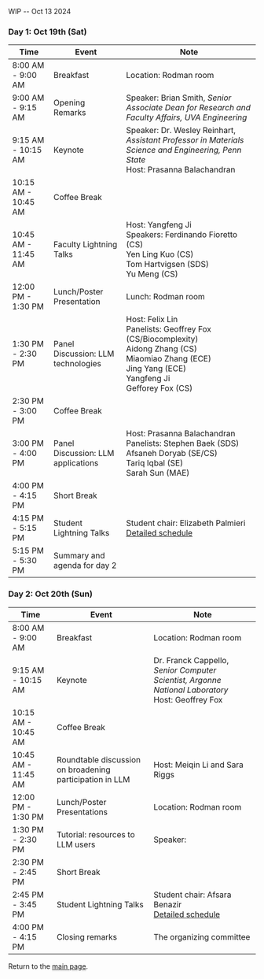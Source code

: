WIP -- Oct 13 2024


### Day 1: Oct 19th (Sat) 

| Time                | Event                              | Note                                                                                                                                               |
|---------------------|------------------------------------|----------------------------------------------------------------------------------------------------------------------------------------------------|
| 8:00 AM - 9:00 AM   | Breakfast                          | Location: Rodman room                                                                                                                              |
| 9:00 AM - 9:15 AM   | Opening Remarks                    | Speaker: Brian Smith, _Senior Associate Dean for Research and Faculty Affairs, UVA Engineering_                                                    |
| 9:15 AM - 10:15 AM  | Keynote                            | Speaker: Dr. Wesley Reinhart, _Assistant Professor in Materials Science and Engineering, Penn State_ <br>Host: Prasanna Balachandran               |
| 10:15 AM - 10:45 AM | Coffee Break                       |                                                                                                                                                    |
| 10:45 AM - 11:45 AM | Faculty Lightning Talks            | Host: Yangfeng Ji<br>Speakers: Ferdinando Fioretto (CS)<br>Yen Ling Kuo (CS)<br>Tom Hartvigsen (SDS)<br>Yu Meng (CS)                               |
| 12:00 PM - 1:30 PM  | Lunch/Poster Presentation          | Lunch: Rodman room                                                                                                                                 |
| 1:30 PM - 2:30 PM   | Panel Discussion: LLM technologies | Host: Felix Lin<br>Panelists: Geoffrey Fox (CS/Biocomplexity)<br> Aidong Zhang (CS)<br>Miaomiao Zhang (ECE)<br>Jing Yang (ECE)<br>Yangfeng Ji <br> Gefforey Fox (CS) |
| 2:30 PM - 3:00 PM   | Coffee Break                       |                                                                                                                                                    |
| 3:00 PM - 4:00 PM   | Panel Discussion: LLM applications | Host: Prasanna Balachandran<br>Panelists: Stephen Baek (SDS) <br>Afsaneh Doryab (SE/CS)<br>Tariq Iqbal (SE) <br>Sarah Sun (MAE)                    |
| 4:00 PM - 4:15 PM   | Short Break                        |                                                                                                                                                    |
| 4:15 PM - 5:15 PM   | Student Lightning Talks            | Student chair: Elizabeth Palmieri <br> [Detailed schedule](instructions.md)                                                                                                                |
| 5:15 PM - 5:30 PM   | Summary and agenda for day 2       |                                                                                                                                                    |

### Day 2: Oct 20th (Sun) 

| Time                     | Event                                                   | Note                                                                                                      |
|--------------------------|---------------------------------------------------------|-----------------------------------------------------------------------------------------------------------|
| 8:00 AM - 9:00 AM        | Breakfast                                               | Location: Rodman room                                                                                     |
| 9:15 AM - 10:15 AM       | Keynote                                                 | Dr. Franck Cappello, _Senior Computer Scientist, Argonne National Laboratory_<br>Host: Geoffrey Fox          |
| 10:15 AM - 10:45 AM      | Coffee Break                                            |                                                                                                           |
| 10:45 AM - 11:45 AM      | Roundtable discussion on broadening participation in LLM | Host: Meiqin Li and Sara Riggs                                                                            |
| 12:00 PM - 1:30 PM       | Lunch/Poster Presentations                               | Location: Rodman room                                                                                     |
| 1:30 PM - 2:30 PM        | Tutorial: resources to LLM users                        | Speaker: <Yangfeng Ji>                                                                                               |
| 2:30 PM - 2:45 PM        | Short Break                                             |                                                                                                           |
| 2:45 PM - 3:45 PM        | Student Lightning Talks                                 | Student chair: Afsara Benazir <br> [Detailed schedule](instructions.md)                                                                    |
| 4:00 PM - 4:15 PM        | Closing remarks                                         | The organizing committee                                                                                  |

Return to the [main page](README.md).

